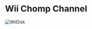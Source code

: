 # Wii Chomp Channel

![WiiDisk](https://cdn.discordapp.com/attachments/839189307637497890/1052680238301192212/image.png)
